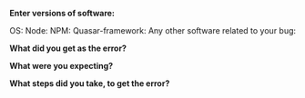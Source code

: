 <!-- HAVE A QUESTION?

If it is a simple question, try our Gitter channel: https://gitter.im/quasarframework/Lobby
If it is a complicated question, please ask in our community forum. http://forum.quasar-framework.org/

MAKING A SUGGESTION?

Delete the bug report template and explain in detail, what you think should be improved.

If possible, offer a solution. (A PR would be fantastic!)

REPORTING A BUG?

Are you sure it isn't already reported? Do a search first!
Are you certain, this issue deals directly with quasar and not Quasar-CLI, the template or one of the wrappers? -->

<!-- BUG REPORT TEMPLATE -->
**Enter versions of software:**

OS:
Node:
NPM:
Quasar-framework:
Any other software related to your bug:

**What did you get as the error?**

**What were you expecting?**

**What steps did you take, to get the error?**





